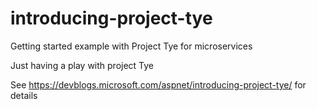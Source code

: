 # introducing-project-tye
Getting started example with Project Tye for microservices

Just having a play with project Tye

See https://devblogs.microsoft.com/aspnet/introducing-project-tye/ for details
